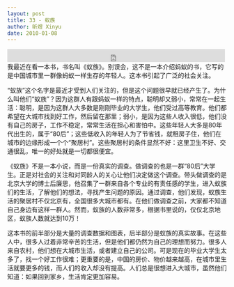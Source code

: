 ```yaml
---
layout: post
title: 33 - 蚁族
author: 昕煜 Xinyu
date: 2010-01-08
---
```


<iframe src="https://archive.org/embed/slowchinese_201909/Slow_Chinese_033.mp3" width="500" height="30" frameborder="0" webkitallowfullscreen="true" mozallowfullscreen="true" allowfullscreen></iframe>
我最近在看一本书，书名叫《蚁族》。别误会，这不是一本介绍蚂蚁的书，它写的是中国城市里一群像蚂蚁一样生存的年轻人。这本书引起了广泛的社会关注。

“蚁族”这个名字是最近才受到人们关注的，但是这个问题很早就已经产生了。为什么叫他们“蚁族”？因为这群人有跟蚂蚁一样的特点，聪明却又弱小，常常在一起生活：聪明，是因为这群人大多数是刚刚毕业的大学生，他们受过高等教育。他们都希望在大城市找到好工作，然后留在那里；弱小，是因为这些人收入很低，他们没有自己的房子，工作不稳定，常常生活在担心和害怕中。这些年轻人大多是80年代出生的，属于“80后”；这些低收入的年轻人为了节省钱，就租房子住，他们在城市的边缘形成一个个“聚居村”。这些聚居村的条件显然不好：这里卫生不好、交通很乱，唯一的好处就是一切都很便宜。

《蚁族》不是一本小说，而是一份真实的调查。做调查的也是一群“80后”大学生。正是对社会的关注和对同龄人的关心让他们决定做这个调查。带头做调查的是北京大学的博士后廉思，他召集了一群来自各个专业的有责任感的学生，进入蚁族们的生活，了解他们的想法，寻找产生问题的原因。通过调查，他们发现，蚁族生活的聚居村不仅北京有，全国很多大城市都有。在他们做调查之前，大家都不知道自己身边有这样一群人。然而，蚁族的人数非常多，根据书里说的，仅仅北京地区，蚁族人数就达到10万！

这本书的前半部分是大量的调查数据和图表，后半部分是蚁族的真实故事。在这些人中，很多人过着非常辛苦的生活，但是他们都仍然为自己的理想而努力。很多人来自农村，他们想在大城市生活，或者建立自己的公司。可是现在的毕业大学生太多了，找一个好工作很难；更重要的是，中国的房价、物价越来越高，在城市里生活就要更多的钱，而人们的收入却没有提高。人们总是很想进入大城市，虽然他们知道：如果回到家乡，生活肯定更加容易。

 

